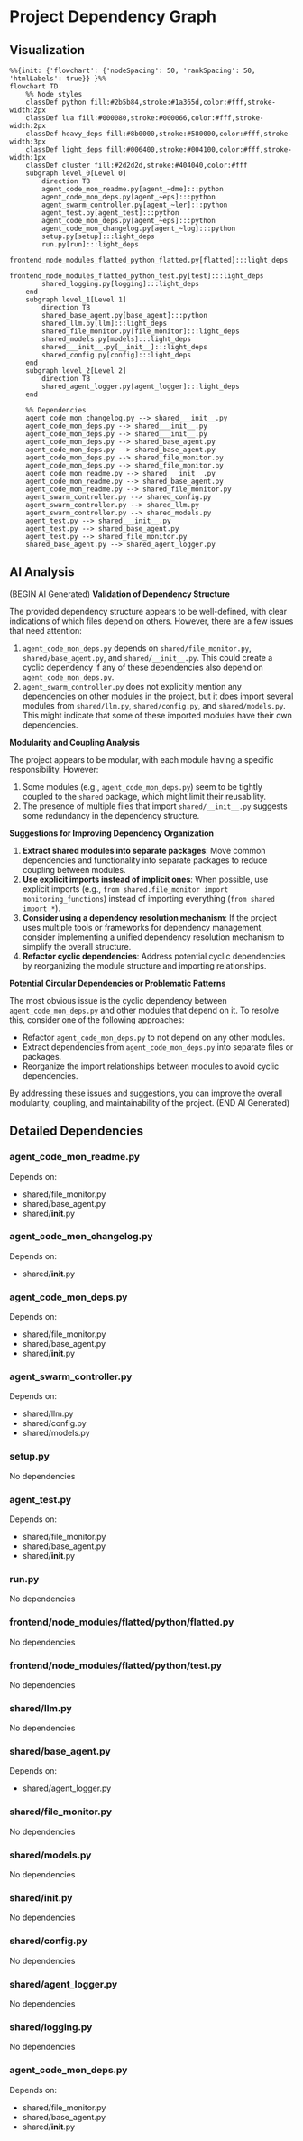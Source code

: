 # Project Dependency Graph

## Visualization

```mermaid
%%{init: {'flowchart': {'nodeSpacing': 50, 'rankSpacing': 50, 'htmlLabels': true}} }%%
flowchart TD
    %% Node styles
    classDef python fill:#2b5b84,stroke:#1a365d,color:#fff,stroke-width:2px
    classDef lua fill:#000080,stroke:#000066,color:#fff,stroke-width:2px
    classDef heavy_deps fill:#8b0000,stroke:#580000,color:#fff,stroke-width:3px
    classDef light_deps fill:#006400,stroke:#004100,color:#fff,stroke-width:1px
    classDef cluster fill:#2d2d2d,stroke:#404040,color:#fff
    subgraph level_0[Level 0]
        direction TB
        agent_code_mon_readme.py[agent_~dme]:::python
        agent_code_mon_deps.py[agent_~eps]:::python
        agent_swarm_controller.py[agent_~ler]:::python
        agent_test.py[agent_test]:::python
        agent_code_mon_deps.py[agent_~eps]:::python
        agent_code_mon_changelog.py[agent_~log]:::python
        setup.py[setup]:::light_deps
        run.py[run]:::light_deps
        frontend_node_modules_flatted_python_flatted.py[flatted]:::light_deps
        frontend_node_modules_flatted_python_test.py[test]:::light_deps
        shared_logging.py[logging]:::light_deps
    end
    subgraph level_1[Level 1]
        direction TB
        shared_base_agent.py[base_agent]:::python
        shared_llm.py[llm]:::light_deps
        shared_file_monitor.py[file_monitor]:::light_deps
        shared_models.py[models]:::light_deps
        shared___init__.py[__init__]:::light_deps
        shared_config.py[config]:::light_deps
    end
    subgraph level_2[Level 2]
        direction TB
        shared_agent_logger.py[agent_logger]:::light_deps
    end

    %% Dependencies
    agent_code_mon_changelog.py --> shared___init__.py
    agent_code_mon_deps.py --> shared___init__.py
    agent_code_mon_deps.py --> shared___init__.py
    agent_code_mon_deps.py --> shared_base_agent.py
    agent_code_mon_deps.py --> shared_base_agent.py
    agent_code_mon_deps.py --> shared_file_monitor.py
    agent_code_mon_deps.py --> shared_file_monitor.py
    agent_code_mon_readme.py --> shared___init__.py
    agent_code_mon_readme.py --> shared_base_agent.py
    agent_code_mon_readme.py --> shared_file_monitor.py
    agent_swarm_controller.py --> shared_config.py
    agent_swarm_controller.py --> shared_llm.py
    agent_swarm_controller.py --> shared_models.py
    agent_test.py --> shared___init__.py
    agent_test.py --> shared_base_agent.py
    agent_test.py --> shared_file_monitor.py
    shared_base_agent.py --> shared_agent_logger.py
```


## AI Analysis

(BEGIN AI Generated)
**Validation of Dependency Structure**

The provided dependency structure appears to be well-defined, with clear indications of which files depend on others. However, there are a few issues that need attention:

1.  `agent_code_mon_deps.py` depends on `shared/file_monitor.py`, `shared/base_agent.py`, and `shared/__init__.py`. This could create a cyclic dependency if any of these dependencies also depend on `agent_code_mon_deps.py`.
2.  `agent_swarm_controller.py` does not explicitly mention any dependencies on other modules in the project, but it does import several modules from `shared/llm.py`, `shared/config.py`, and `shared/models.py`. This might indicate that some of these imported modules have their own dependencies.

**Modularity and Coupling Analysis**

The project appears to be modular, with each module having a specific responsibility. However:

1.  Some modules (e.g., `agent_code_mon_deps.py`) seem to be tightly coupled to the `shared` package, which might limit their reusability.
2.  The presence of multiple files that import `shared/__init__.py` suggests some redundancy in the dependency structure.

**Suggestions for Improving Dependency Organization**

1.  **Extract shared modules into separate packages**: Move common dependencies and functionality into separate packages to reduce coupling between modules.
2.  **Use explicit imports instead of implicit ones**: When possible, use explicit imports (e.g., `from shared.file_monitor import monitoring_functions`) instead of importing everything (`from shared import *`).
3.  **Consider using a dependency resolution mechanism**: If the project uses multiple tools or frameworks for dependency management, consider implementing a unified dependency resolution mechanism to simplify the overall structure.
4.  **Refactor cyclic dependencies**: Address potential cyclic dependencies by reorganizing the module structure and importing relationships.

**Potential Circular Dependencies or Problematic Patterns**

The most obvious issue is the cyclic dependency between `agent_code_mon_deps.py` and other modules that depend on it. To resolve this, consider one of the following approaches:

*   Refactor `agent_code_mon_deps.py` to not depend on any other modules.
*   Extract dependencies from `agent_code_mon_deps.py` into separate files or packages.
*   Reorganize the import relationships between modules to avoid cyclic dependencies.

By addressing these issues and suggestions, you can improve the overall modularity, coupling, and maintainability of the project.
(END AI Generated)


## Detailed Dependencies

### agent_code_mon_readme.py

Depends on:
- shared/file_monitor.py
- shared/base_agent.py
- shared/__init__.py

### agent_code_mon_changelog.py

Depends on:
- shared/__init__.py

### agent_code_mon_deps.py

Depends on:
- shared/file_monitor.py
- shared/base_agent.py
- shared/__init__.py

### agent_swarm_controller.py

Depends on:
- shared/llm.py
- shared/config.py
- shared/models.py

### setup.py

No dependencies

### agent_test.py

Depends on:
- shared/file_monitor.py
- shared/base_agent.py
- shared/__init__.py

### run.py

No dependencies

### frontend/node_modules/flatted/python/flatted.py

No dependencies

### frontend/node_modules/flatted/python/test.py

No dependencies

### shared/llm.py

No dependencies

### shared/base_agent.py

Depends on:
- shared/agent_logger.py

### shared/file_monitor.py

No dependencies

### shared/models.py

No dependencies

### shared/__init__.py

No dependencies

### shared/config.py

No dependencies

### shared/agent_logger.py

No dependencies

### shared/logging.py

No dependencies

### agent_code_mon_deps.py

Depends on:
- shared/file_monitor.py
- shared/base_agent.py
- shared/__init__.py
